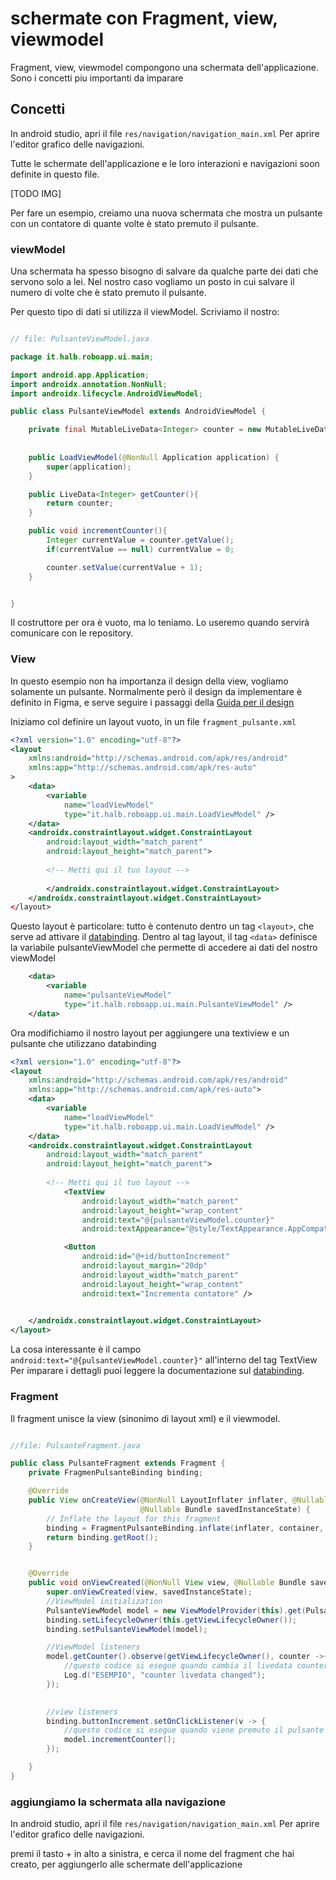 
# schermate con Fragment, view, viewmodel

Fragment, view, viewmodel compongono una schermata dell'applicazione. Sono i concetti piu importanti da imparare

## Concetti

In android studio, apri il file `res/navigation/navigation_main.xml`
Per aprire l'editor grafico delle navigazioni.

Tutte le schermate dell'applicazione e le loro interazioni e navigazioni
soon definite in questo file.

[TODO IMG]


Per fare un esempio, creiamo una nuova schermata che mostra un pulsante
con un contatore di quante volte è stato premuto il pulsante.

### viewModel
Una schermata ha spesso bisogno di salvare da qualche parte dei dati che servono solo a lei. Nel nostro caso vogliamo un posto in cui salvare il numero di volte che è stato premuto il pulsante.

Per questo tipo di dati si utilizza il viewModel. Scriviamo il nostro:

```java

// file: PulsanteViewModel.java

package it.halb.roboapp.ui.main;

import android.app.Application;
import androidx.annotation.NonNull;
import androidx.lifecycle.AndroidViewModel;

public class PulsanteViewModel extends AndroidViewModel {

    private final MutableLiveData<Integer> counter = new MutableLiveData<>(0);
    
        
    public LoadViewModel(@NonNull Application application) {
        super(application);
    }

    public LiveData<Integer> getCounter(){
        return counter;
    }

    public void incrementCounter(){
        Integer currentValue = counter.getValue();
        if(currentValue == null) currentValue = 0;

        counter.setValue(currentValue + 1);
    }


}


```

Il costruttore per ora è vuoto, ma lo teniamo. Lo useremo quando servirà comunicare con le repository.


### View

In questo esempio non ha importanza il design della view, vogliamo solamente un pulsante. Normalmente però il design da implementare è definito in Figma, e serve seguire i passaggi della [Guida per il design](./view-design.it.md)

Iniziamo col definire un layout vuoto, in un file `fragment_pulsante.xml`

```xml
<?xml version="1.0" encoding="utf-8"?>
<layout
    xmlns:android="http://schemas.android.com/apk/res/android"
    xmlns:app="http://schemas.android.com/apk/res-auto"
>
    <data>
        <variable
            name="loadViewModel"
            type="it.halb.roboapp.ui.main.LoadViewModel" />
    </data>
    <androidx.constraintlayout.widget.ConstraintLayout
        android:layout_width="match_parent"
        android:layout_height="match_parent">
        
        <!-- Metti qui il tuo layout -->
        
        </androidx.constraintlayout.widget.ConstraintLayout>
    </androidx.constraintlayout.widget.ConstraintLayout>
</layout>

```

Questo layout è particolare: tutto è contenuto dentro un tag `<layout>`, che serve ad attivare il [databinding](https://developer.android.com/topic/libraries/data-binding). 
Dentro al tag layout, il tag `<data>` definisce la variabile pulsanteViewModel che permette di accedere ai dati del nostro viewModel

```xml
    <data>
        <variable
            name="pulsanteViewModel"
            type="it.halb.roboapp.ui.main.PulsanteViewModel" />
    </data>
 ```
 
 Ora modifichiamo il nostro layout per aggiungere una textiview e un pulsante che utilizzano databinding
 
 
```xml
<?xml version="1.0" encoding="utf-8"?>
<layout
    xmlns:android="http://schemas.android.com/apk/res/android"
    xmlns:app="http://schemas.android.com/apk/res-auto">
    <data>
        <variable
            name="loadViewModel"
            type="it.halb.roboapp.ui.main.LoadViewModel" />
    </data>
    <androidx.constraintlayout.widget.ConstraintLayout
        android:layout_width="match_parent"
        android:layout_height="match_parent">
        
        <!-- Metti qui il tuo layout -->
            <TextView
                android:layout_width="match_parent"
                android:layout_height="wrap_content"
                android:text="@{pulsanteViewModel.counter}"
                android:textAppearance="@style/TextAppearance.AppCompat.Display3" />

            <Button
                android:id="@+id/buttonIncrement"
                android:layout_margin="20dp"
                android:layout_width="match_parent"
                android:layout_height="wrap_content"
                android:text="Incrementa contatore" />

        
    </androidx.constraintlayout.widget.ConstraintLayout>
</layout>

```

La cosa interessante è il campo `android:text="@{pulsanteViewModel.counter}"` all'interno del tag TextView
Per imparare i dettagli puoi leggere la documentazione sul [databinding](https://developer.android.com/topic/libraries/data-binding). 

    


### Fragment

Il fragment unisce la view (sinonimo di layout xml) e il viewmodel.

```java

//file: PulsanteFragment.java

public class PulsanteFragment extends Fragment {
    private FragmenPulsanteBinding binding;

    @Override
    public View onCreateView(@NonNull LayoutInflater inflater, @Nullable ViewGroup container,
                             @Nullable Bundle savedInstanceState) {
        // Inflate the layout for this fragment
        binding = FragmentPulsanteBinding.inflate(inflater, container, false);
        return binding.getRoot();
    }


    @Override
    public void onViewCreated(@NonNull View view, @Nullable Bundle savedInstanceState) {
        super.onViewCreated(view, savedInstanceState);
        //ViewModel initialization
        PulsanteViewModel model = new ViewModelProvider(this).get(PulsanteViewModel.class);
        binding.setLifecycleOwner(this.getViewLifecycleOwner());
        binding.setPulsanteViewModel(model);

        //ViewModel listeners
        model.getCounter().observe(getViewLifecycleOwner(), counter ->{
            //questo codice si esegue quando cambia il livedata counter.
            Log.d("ESEMPIO", "counter livedata changed");
        });
  

        //view listeners
        binding.buttonIncrement.setOnClickListener(v -> {
            //questo codice si esegue quando viene premuto il pulsante con id "buttonIncrement"
            model.incrementCounter();
        });

    }
}

```



### aggiungiamo la schermata alla navigazione

In android studio, apri il file `res/navigation/navigation_main.xml`
Per aprire l'editor grafico delle navigazioni.

premi il tasto + in alto a sinistra, e cerca il nome del fragment che hai creato, per aggiungerlo alle schermate dell'applicazione


